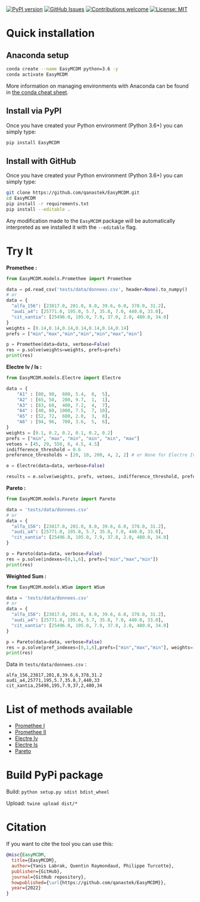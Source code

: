 

[![PyPI version](https://badge.fury.io/py/EasyMCDM.svg)](https://badge.fury.io/py/EasyMCDM)
[![GitHub Issues](https://img.shields.io/github/issues/qanastek/EasyMCDM.svg)](https://github.com/qanastek/EasyMCDM/issues)
[![Contributions welcome](https://img.shields.io/badge/contributions-welcome-brightgreen.svg)](CONTRIBUTING.md)
[![License: MIT](https://img.shields.io/badge/License-MIT-brightgreen.svg)](https://opensource.org/licenses/MIT)
<!-- [![Downloads](https://static.pepy.tech/personalized-badge/EasyMCDM?period=total&units=international_system&left_color=grey&right_color=orange&left_text=Downloads)](https://pepy.tech/project/EasyMCDM) -->

# Quick installation

## Anaconda setup

```bash
conda create --name EasyMCDM python=3.6 -y
conda activate EasyMCDM
```

More information on managing environments with Anaconda can be found in [the conda cheat sheet](https://docs.conda.io/projects/conda/en/4.6.0/_downloads/52a95608c49671267e40c689e0bc00ca/conda-cheatsheet.pdf).

## Install via PyPI

Once you have created your Python environment (Python 3.6+) you can simply type:

```bash
pip install EasyMCDM
```

## Install with GitHub

Once you have created your Python environment (Python 3.6+) you can simply type:

```bash
git clone https://github.com/qanastek/EasyMCDM.git
cd EasyMCDM
pip install -r requirements.txt
pip install --editable .
```

Any modification made to the `EasyMCDM` package will be automatically interpreted as we installed it with the `--editable` flag.

# Try It

**Promethee :**

```python
from EasyMCDM.models.Promethee import Promethee

data = pd.read_csv('tests/data/donnees.csv', header=None).to_numpy()
# or
data = {
  "alfa_156": [23817.0, 201.0, 8.0, 39.6, 6.0, 378.0, 31.2],
  "audi_a4": [25771.0, 195.0, 5.7, 35.8, 7.0, 440.0, 33.0],
  "cit_xantia": [25496.0, 195.0, 7.9, 37.0, 2.0, 480.0, 34.0]
}
weights = [0.14,0.14,0.14,0.14,0.14,0.14,0.14]
prefs = ["min","max","min","min","min","max","min"]

p = Promethee(data=data, verbose=False)
res = p.solve(weights=weights, prefs=prefs)
print(res)
```

**Electre Iv / Is :**

```python
from EasyMCDM.models.Electre import Electre

data = {
    "A1" : [80, 90,  600, 5.4,  8,  5],
    "A2" : [65, 58,  200, 9.7,  1,  1],
    "A3" : [83, 60,  400, 7.2,  4,  7],
    "A4" : [40, 80, 1000, 7.5,  7, 10],
    "A5" : [52, 72,  600, 2.0,  3,  8],
    "A6" : [94, 96,  700, 3.6,  5,  6],
}
weights = [0.1, 0.2, 0.2, 0.1, 0.2, 0.2]
prefs = ["min", "max", "min", "min", "min", "max"]
vetoes = [45, 29, 550, 6, 4.5, 4.5]
indifference_threshold = 0.6
preference_thresholds = [20, 10, 200, 4, 2, 2] # or None for Electre Iv

e = Electre(data=data, verbose=False)

results = e.solve(weights, prefs, vetoes, indifference_threshold, preference_thresholds)
```

**Pareto :**

```python
from EasyMCDM.models.Pareto import Pareto

data = 'tests/data/donnees.csv'
# or
data = {
  "alfa_156": [23817.0, 201.0, 8.0, 39.6, 6.0, 378.0, 31.2],
  "audi_a4": [25771.0, 195.0, 5.7, 35.8, 7.0, 440.0, 33.0],
  "cit_xantia": [25496.0, 195.0, 7.9, 37.0, 2.0, 480.0, 34.0]
}

p = Pareto(data=data, verbose=False)
res = p.solve(indexes=[0,1,6], prefs=["min","max","min"])
print(res)
```

**Weighted Sum :**
```python
from EasyMCDM.models.WSum import WSum

data = 'tests/data/donnees.csv'
# or
data = {
  "alfa_156": [23817.0, 201.0, 8.0, 39.6, 6.0, 378.0, 31.2],
  "audi_a4": [25771.0, 195.0, 5.7, 35.8, 7.0, 440.0, 33.0],
  "cit_xantia": [25496.0, 195.0, 7.9, 37.0, 2.0, 480.0, 34.0]
}

p = Pareto(data=data, verbose=False)
res = p.solve(pref_indexes=[0,1,6],prefs=["min","max","min"], weights=[0.001,2,3], target='min')
print(res)
```


Data in `tests/data/donnees.csv` :

```csv
alfa_156,23817,201,8,39.6,6,378,31.2
audi_a4,25771,195,5.7,35.8,7,440,33
cit_xantia,25496,195,7.9,37,2,480,34
```

# List of methods available

- [Promethee I](https://www.sciencedirect.com/science/article/pii/S0098300411004365)
- [Promethee II](https://www.sciencedirect.com/science/article/pii/S0098300411004365)
- [Electre Iv](https://en.wikipedia.org/wiki/%C3%89LECTRE)
- [Electre Is](https://en.wikipedia.org/wiki/%C3%89LECTRE)
- [Pareto](https://www.sciencedirect.com/topics/engineering/pareto-optimality)

# Build PyPi package

Build: `python setup.py sdist bdist_wheel`

Upload: `twine upload dist/*`

# Citation

If you want to cite the tool you can use this:

```bibtex
@misc{EasyMCDM,
  title={EasyMCDM},
  author={Yanis Labrak, Quentin Raymondaud, Philippe Turcotte},
  publisher={GitHub},
  journal={GitHub repository},
  howpublished={\url{https://github.com/qanastek/EasyMCDM}},
  year={2022}
}
```
